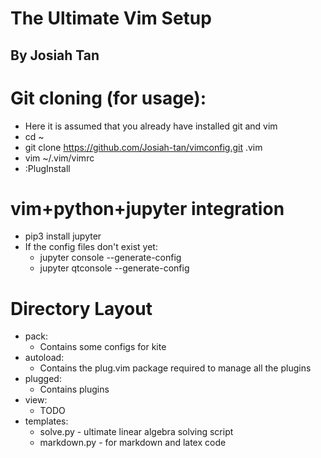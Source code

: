 # The Ultimate Vim Setup
## By Josiah Tan


# Git cloning (for usage):

- Here it is assumed that you already have installed git and vim
- cd ~
- git clone https://github.com/Josiah-tan/vimconfig.git .vim
- vim ~/.vim/vimrc
- :PlugInstall



# vim+python+jupyter integration
- pip3 install jupyter
- If the config files don't exist yet:
	- jupyter console --generate-config
	- jupyter qtconsole --generate-config



# Directory Layout

- pack:
	- Contains some configs for kite
- autoload:
	- Contains the plug.vim package required to manage all the plugins
- plugged:
	- Contains plugins
- view:
	- TODO
- templates:
	- solve.py - ultimate linear algebra solving script
	- markdown.py - for markdown and latex code
